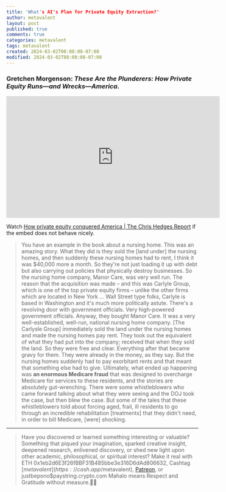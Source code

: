 ```yaml
---
title: 'What's AI's Plan for Private Equity Extraction?'
author: metavalent
layout: post
published: true
comments: true
categories: metavalent
tags: metavalent
created: 2024-03-02T08:08:08-07:00
modified: 2024-03-02T08:08:08-07:00
---
```


### Gretchen Morgenson: *These Are the Plunderers: How Private Equity Runs—and Wrecks—America*.

<!-- YouTube Player -->
<iframe id="ytplayer" type="text/html" class="center" width="560" height="320" src="https://www.youtube.com/embed/shv9g-4xXww?t=34" frameborder="0"></iframe>

Watch [How private equity conquered America | The Chris Hedges Report](https://youtu.be/shv9g-4xXww?t=34) if the embed does not behave nicely.

> You have an example in the book about a nursing home. This was an amazing story. What they did is they sold the \[land under\] the nursing homes, and then suddenly these nursing homes had to rent, I think it was $40,000 more a month. So they're not just loading it up with debt but also carrying out policies that physically destroy businesses. So the nursing home company, Manor Care, was very well run. The reason that the acquisition was made &ndash; and this was Carlyle Group, which is one of the top private equity firms &ndash; unlike the other firms which are located in New York ... Wall Street type folks, Carlyle is based in Washington and it's  much more politically astute. There's a revolving door with government officials. Very high-powered government officials. Anyway, they bought Manor Care. It was a very well-established, well-run, national nursing home company. [The Carlysle Group] immediately sold the land under the nursing homes and made the nursing homes pay rent. They took out the equivalent of what they had put into the company; received that when they sold the land. So they were free and clear. Everything after that became gravy for them. They were already in the money, as they say. But the nursing homes suddenly had to pay exorbitant rents and that meant that something else had to give. Ultimately, what ended up happening was **an enormous Medicare fraud** that was designed to overcharge Medicare for services to these residents, and the stories are absolutely gut-wrenching. There were some whistleblowers who came forward talking about what they were seeing and the DOJ took the case, but then blew the case. But some of the tales that these whistleblowers told about forcing aged, frail, ill residents to go through an incredible rehabilitation \[treatments\] that they didn't need, in order to bill Medicare, \[were\] shocking. 

---
> Have you discovered or learned something interesting or valuable? Something that piqued your imagination, sparked creative insight, deepened research, enlivened discovery, or shed new light upon other academic, philosophical, or spiritual interest? Make it real with ETH 0x1eb2d6E3f26fBBF31B485bbe3e316D6dAd806632, Cashtag [$metavalent](https://cash.app/$metavalent), [Patreon](https://patreon.com/metavalent), or justbepono$paystring.crypto.com Mahalo means Respect and Gratitude without measure.🙏🏼
